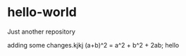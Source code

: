 # hello-world
Just another repository  

adding some changes.kjkj
(a+b)^2 = a^2 + b^2 + 2ab;
hello


